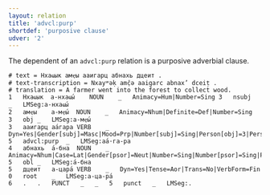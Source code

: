 ```yaml
---
layout: relation
title: 'advcl:purp'
shortdef: 'purposive clause'
udver: '2'
---
```


The dependent of an `advcl:purp` relation is a purposive adverbial clause.

~~~ conllu
# text = Нхаҩык амҿы ааигарц абнахь дцеит .
# text-transcription = Nxayʷəḳ amč̣ə aaigarc abnax’ dceiṭ .
# translation = A farmer went into the forest to collect wood.
1	Нхаҩык	а-нхаҩы́	NOUN	_	Animacy=Hum|Number=Sing	3	nsubj	_	LMSeg:а-нхаҩы́
2	амҿы	а-мҿы́	NOUN	_	Animacy=Nhum|Definite=Def|Number=Sing	3	obj	_	LMSeg:а-мҿы́
3	ааигарц	аа́гара	VERB	_	Dyn=Yes|Gender[subj]=Masc|Mood=Prp|Number[subj]=Sing|Person[obj]=3|Person[subj]=3|Trans=Yes|VerbForm=NonFin	5	advcl:purp	_	LMSeg:аа́·га-ра
4	абнахь	а́-бна	NOUN	_	Animacy=Nhum|Case=Lat|Gender[psor]=Neut|Number=Sing|Number[psor]=Sing|Person[psor]=3	5	obl	_	LMSeg:а́-бна
5	дцеит	а-цара́	VERB	_	Dyn=Yes|Tense=Aor|Trans=No|VerbForm=Fin	0	root	_	LMSeg:а-ца-ра́
6	.	.	PUNCT	_	_	5	punct	_	LMSeg:.

~~~

<!-- Interlanguage links updated Ne 5. května 2024, 18:20:35 CEST -->

